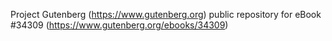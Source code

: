 Project Gutenberg (https://www.gutenberg.org) public repository for eBook #34309 (https://www.gutenberg.org/ebooks/34309)
